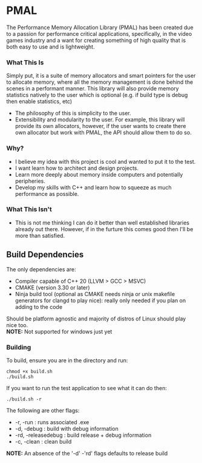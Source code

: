 # PMAL
The Performance Memory Allocation Library (PMAL) has been created due to a passion for performance critical applications, specifically, in the video games industry and a want for creating something of high quality that is both easy to use and is lightweight.

### What This Is
Simply put, it is a suite of memory allocators and smart pointers for the user to allocate memory, where all the memory management is done behind the scenes in a performant manner. This library will also provide memory statistics natively to the user which is optional (e.g. if build type is debug then enable statistics, etc)
- The philosophy of this is simplicity to the user.
- Extensibility and modularity to the user. For example, this library will provide its own allocators, however, if the user wants to create there own allocator but work with PMAL, the API should allow them to do so.

### Why?
- I believe my idea with this project is cool and wanted to put it to the test.
- I want learn how to architect and design projects.
- Learn more deeply about memory inside computers and potentially peripheries.
- Develop my skills with C++ and learn how to squeeze as much performance as possible.

### What This Isn't
- This is not me thinking I can do it better than well established libraries already out there. However, if in the furture this comes good then I'll be more than satisfied.

## Build Dependencies
The only dependencies are:
- Compiler capable of C++ 20 (LLVM > GCC > MSVC)
- CMAKE (version 3.30 or later)
- Ninja build tool (optional as CMAKE needs ninja or unix makefile generators for clangd to play nice): really only needed if you plan on adding to the code

Should be platform agnostic and majority of distros of Linux should play nice too.  
**NOTE:** Not supported for windows just yet

### Building
To build, ensure you are in the directory and run:

```
chmod +x build.sh
./build.sh
```
If you want to run the test application to see what it can do then:
```
./build.sh -r
```
The following are other flags:
- -r, -run : runs associated .exe
- -d, -debug : build with debug information
- -rd, -releasedebug : build release + debug information
- -c, -clean : clean build

**NOTE:** An absence of the '-d' -'rd' flags defaults to release build
